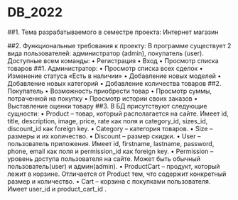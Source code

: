 # DB_2022
##1.	Тема разрабатываемого в семестре проекта:
Интернет магазин

##2.	Функциональные требования к проекту:
В программе существует 2 вида пользователей: администратор (admin), покупатель (user).
Доступные всем команды:
•	Регистрация
•	Вход
  •	Просмотр списка товаров
##1.	Администратор:
•	Просмотр списка всех сделок
•	Изменение статуса «Есть в наличии» 
•	Добавление новых моделей
•	Добавление новых категорий
•	Добавление количества товаров
  ##2.	Покупатель
•	Возможность приобрести товар
•	Просмотр суммы, потраченной на покупку
•	Просмотр истории своих заказов
•	Выставление оценки товару
  ##3. В БД присутствуют следующие сущности:
•	Product – товар, который располагается на сайте. Имеет id, title, description, image, price, rate как поля и category_id, sizes_id, discount_id как foreign key.
•	Category – категория товаров.
•	Size – размеры и их количество.
•	Discount – размер скидки.
•	User – пользователь приложения. Имеет id, firstname, lastname, password, phone, email как поля и permission_id как foreign key.
•	Permission – уровень доступа пользователя на сайте. Может быть обычный пользователь(user) и админ(admin).
•	ProductCart – продукт, который лежит в корзине. Отличается от Product тем, что содержит конкретный размер и количество.
•	Cart – корзина с покупками пользователя. Имеет user_id и product_cart_id .

